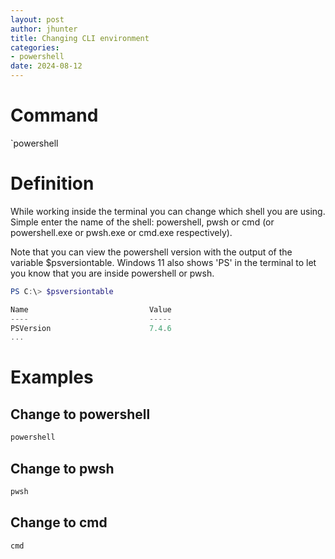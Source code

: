 ```yaml
---
layout: post
author: jhunter
title: Changing CLI environment
categories:
- powershell
date: 2024-08-12
---
```


# Command
`powershell

# Definition
While working inside the terminal you can change which shell you are using. 
Simple enter the name of the shell: powershell, pwsh or cmd (or powershell.exe or pwsh.exe or cmd.exe respectively). 

Note that you can view the powershell version with the output of the variable $psversiontable. Windows 11 also shows 'PS' in the terminal to let you know that you are inside powershell or pwsh.

```powershell
PS C:\> $psversiontable

Name                           Value
----                           -----
PSVersion                      7.4.6
...
```

# Examples

## Change to powershell

```powershell
powershell
```

## Change to pwsh

```powershell
pwsh
```

## Change to cmd


```powershell
cmd
```

